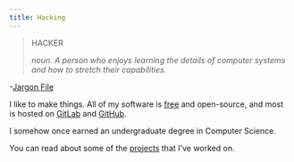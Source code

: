 ```yaml
---
title: Hacking
---
```


> HACKER
>
> *noun. A person who enjoys learning the details of computer systems and how to stretch their capabilities.*

-[Jargon File](http://jargon-file.org/archive/jargon-1.5.0.dos.txt)

I like to make things. All of my software is [free](https://www.fsf.org) and open-source, and most is hosted on [GitLab](https://gitlab.com/danso) and [GitHub](https://github.com/ninedotnine).

I somehow once earned an undergraduate degree in Computer Science.

You can read about some of the [projects](/hacking/projects) that I've worked on.
